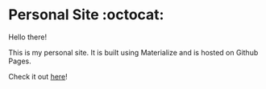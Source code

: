 # Personal Site :octocat:

Hello there!

This is my personal site. It is built using Materialize and is hosted on Github Pages.

Check it out [here](http://www.jasminfarhi.net)!

